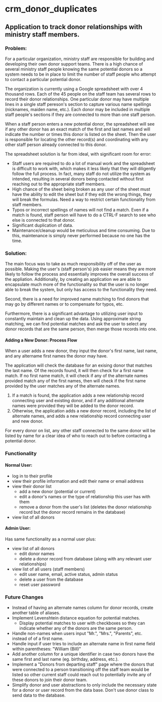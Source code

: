 # crm_donor_duplicates

## Application to track donor relationships with ministry staff members.

### Problem:
For a particular organization, ministry staff are responsible for building and developing their own donor support teams. There is a high chance of several ministry staff people knowing the same potential donors so a system needs to be in place to limit the number of staff people who attempt to contact a particular potential donor.

The organization is currently using a Google spreadsheet with over 4 thousand rows. Each of the 45 people on the staff team has several rows to record their donor relationships. One particular donor may have multiple lines in a single staff pereson's section to capture various name spellings (nicknames, maiden name, etc.). Each donor may be included in multiple staff people's sections if they are connected to more than one staff person.

When a staff person enters a new potential donor, the spreadsheet will see if any other donor has an exact match of the first and last names and will indicate the number or times this donor is listed on the sheet. Then the user is responsible for locating the other record(s) and coordinating with any other staff person already connected to this donor.

The spreadsheet solution is far from ideal, with significant room for error:
- Staff users are required to do a lot of manual work and the spreadsheet is difficult to work with, which makes it less likely that they will diligently follow the full process. In fact, many staff do not utilize the system as intended, resulting in several donors being contacted without first reaching out to the appropriate staff members.
- High chance of the sheet being broken as any user of the sheet must have the ability to edit the sheet but if they edit the wrong things, they will break the formulas. Need a way to restrict certain functionality from staff members.
- Typos or incorrect spellings of names will not find a match. Even if a match is found, staff person will have to do a CTRL-F search to see who else is connected to that donor.
- Significant duplication of data.
- Maintenance/cleanup would be meticulous and time consuming. Due to this, maintenance is simply never performed because no one has the time.

### Solution:
The main focus was to take as much responsibility off of the user as possible. Making the user's (staff person's) job easier means they are more likely to follow the process and essentially improves the overall success of the appliation. Additionally, by creating an application we are able to encapsulate much more of the functionality so that the user is no longer able to break the system, but only has access to the functionality they need.

Second, there is a need for improved name matching to find donors that may go by different names or to compensate for typos, etc.

Furthermore, there is a significant advantage to utilizing user input to constantly maintain and clean up the data. Using approximate string matching, we can find potential matches and ask the user to select any donor records that are the same person, then merge those records into one.

#### Adding a New Donor: Process Flow
When a user adds a new donor, they input the donor's first name, last name, and any altername first names the donor may have.

The application will check the database for an exising donor that matches the last name. Of the records found, it will then check for a first name match. If no first name match, it will check if any of the alternate names provided match any of the first names, then will check if the first name provided by the user matches any of the alternate names.
  1. If a match is found, the application adds a new relationship record connecting user and existing donor, and if any additional alternate names were provided they will be added to the donor record.
  2. Otherwise, the application adds a new donor record, including the list of alternate names, and adds a new relationship record connecting user and new donor.

For every donor on list, any other staff connected to the same donor will be listed by name for a clear idea of who to reach out to before contacting a potential donor.

### Functionality
#### Normal User:
- log in to their profile
- view their profile information and edit their name or email address
- view their donor list
  - add a new donor (potential or current)
  - edit a donor's names or the type of relationship this user has with them
  - remove a donor from the user's list (deletes the donor relationship record but the donor record remains in the database)
- view list of all donors

#### Admin User:
Has same functionality as a normal user plus:
- view list of all donors
  - edit donor names
  - delete a donor record from database (along with any relevant user relationships)
- view list of all users (staff members)
  - edit user name, email, active status, admin status
  - delete a user from the database
  - reset user password

### Future Changes
- Instead of having an alternate names column for donor records, create another table of aliases.
- Implement Levenshtein distance equation for potential matches.
  - Display potential matches to user with checkboxes so they can indicate whether any of the donors are the same person.
- Handle non-names when users input "Mr.", "Mrs.", "Parents", etc. instead of of a first name.
- Handle input if user tries to include an alternate name in first name field within parentheses: "William (Bill)"
- Add another column for a unique identifier in case two donors have the same first and last name (eg. birthday, address, etc.).
- Implement a "Donors from departing staff" page where the donors that were connected to a person transitioning off the staff team would be listed so other current staff could reach out to potentially invite any of these donors to join their donor team.
- Simplify donor and user abstractions to only include the necessary state for a donor or user record from the data base. Don't use donor class to send data to the database.
